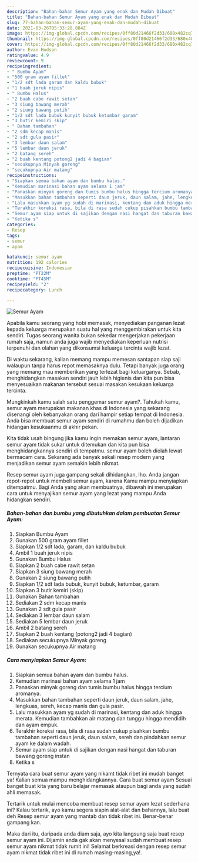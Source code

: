 ```yaml
---
description: "Bahan-bahan Semur Ayam yang enak dan Mudah Dibuat"
title: "Bahan-bahan Semur Ayam yang enak dan Mudah Dibuat"
slug: 77-bahan-bahan-semur-ayam-yang-enak-dan-mudah-dibuat
date: 2021-03-26T05:33:28.884Z
image: https://img-global.cpcdn.com/recipes/0ff80d21466f2d33/680x482cq70/semur-ayam-foto-resep-utama.jpg
thumbnail: https://img-global.cpcdn.com/recipes/0ff80d21466f2d33/680x482cq70/semur-ayam-foto-resep-utama.jpg
cover: https://img-global.cpcdn.com/recipes/0ff80d21466f2d33/680x482cq70/semur-ayam-foto-resep-utama.jpg
author: Evan Hudson
ratingvalue: 4.9
reviewcount: 9
recipeingredient:
- " Bumbu Ayam"
- "500 gram ayam fillet"
- "1/2 sdt lada garam dan kaldu bubuk"
- "1 buah jeruk nipis"
- " Bumbu Halus"
- "2 buah cabe rawit setan"
- "3 siung bawang merah"
- "2 siung bawang putih"
- "1/2 sdt lada bubuk kunyit bubuk ketumbar garam"
- "3 butir kemiri skip"
- " Bahan tambahan"
- "2 sdm kecap manis"
- "2 sdt gula pasir"
- "3 lembar daun salam"
- "5 lembar daun jeruk"
- "2 batang sereh"
- "2 buah kentang potong2 jadi 4 bagian"
- "secukupnya Minyak goreng"
- "secukupnya Air matang"
recipeinstructions:
- "Siapkan semua bahan ayam dan bumbu halus."
- "Kemudian marinasi bahan ayam selama 1 jam"
- "Panaskan minyak goreng dan tumis bumbu halus hingga tercium aromanya."
- "Masukkan bahan tambahan seperti daun jeruk, daun salam, jahe, lengkuas, sereh, kecap manis dan gula pasir."
- "Lalu masukkan ayam yg sudah di marinasi, kentang dan aduk hingga merata. Kemudian tambahkan air matang dan tunggu hingga mendidih dan ayam empuk."
- "Terakhir koreksi rasa, bila di rasa sudah cukup pisahkan bumbu tambahan seperti daun jeruk, daun salam, sereh dan pindahkan semur ayam ke dalam wadah."
- "Semur ayam siap untuk di sajikan dengan nasi hangat dan taburan bawang goreng instan"
- "Ketika s"
categories:
- Resep
tags:
- semur
- ayam

katakunci: semur ayam 
nutrition: 192 calories
recipecuisine: Indonesian
preptime: "PT22M"
cooktime: "PT45M"
recipeyield: "2"
recipecategory: Lunch

---
```



![Semur Ayam](https://img-global.cpcdn.com/recipes/0ff80d21466f2d33/680x482cq70/semur-ayam-foto-resep-utama.jpg)

Apabila kamu seorang yang hobi memasak, menyediakan panganan lezat kepada keluarga merupakan suatu hal yang menggembirakan untuk kita sendiri. Tugas seorang  wanita bukan sekedar mengerjakan pekerjaan rumah saja, namun anda juga wajib menyediakan keperluan nutrisi terpenuhi dan olahan yang dikonsumsi keluarga tercinta wajib lezat.

Di waktu  sekarang, kalian memang mampu memesan santapan siap saji walaupun tanpa harus repot memasaknya dulu. Tetapi banyak juga orang yang memang mau memberikan yang terlezat bagi keluarganya. Sebab, menghidangkan masakan sendiri jauh lebih higienis dan kita pun bisa menyesuaikan makanan tersebut sesuai masakan kesukaan keluarga tercinta. 



Mungkinkah kamu salah satu penggemar semur ayam?. Tahukah kamu, semur ayam merupakan makanan khas di Indonesia yang sekarang disenangi oleh kebanyakan orang dari hampir setiap tempat di Indonesia. Anda bisa membuat semur ayam sendiri di rumahmu dan boleh dijadikan hidangan kesukaanmu di akhir pekan.

Kita tidak usah bingung jika kamu ingin memakan semur ayam, lantaran semur ayam tidak sukar untuk ditemukan dan kita pun bisa menghidangkannya sendiri di tempatmu. semur ayam boleh diolah lewat bermacam cara. Sekarang ada banyak sekali resep modern yang menjadikan semur ayam semakin lebih nikmat.

Resep semur ayam juga gampang sekali dihidangkan, lho. Anda jangan repot-repot untuk membeli semur ayam, karena Kamu mampu menyiapkan ditempatmu. Bagi Anda yang akan membuatnya, dibawah ini merupakan cara untuk menyajikan semur ayam yang lezat yang mampu Anda hidangkan sendiri.

<!--inarticleads1-->

##### Bahan-bahan dan bumbu yang dibutuhkan dalam pembuatan Semur Ayam:

1. Siapkan  Bumbu Ayam
1. Gunakan 500 gram ayam fillet
1. Siapkan 1/2 sdt lada, garam, dan kaldu bubuk
1. Ambil 1 buah jeruk nipis
1. Gunakan  Bumbu Halus
1. Siapkan 2 buah cabe rawit setan
1. Siapkan 3 siung bawang merah
1. Gunakan 2 siung bawang putih
1. Siapkan 1/2 sdt lada bubuk, kunyit bubuk, ketumbar, garam
1. Siapkan 3 butir kemiri (skip)
1. Gunakan  Bahan tambahan
1. Sediakan 2 sdm kecap manis
1. Gunakan 2 sdt gula pasir
1. Sediakan 3 lembar daun salam
1. Sediakan 5 lembar daun jeruk
1. Ambil 2 batang sereh
1. Siapkan 2 buah kentang (potong2 jadi 4 bagian)
1. Sediakan secukupnya Minyak goreng
1. Gunakan secukupnya Air matang




<!--inarticleads2-->

##### Cara menyiapkan Semur Ayam:

1. Siapkan semua bahan ayam dan bumbu halus.
1. Kemudian marinasi bahan ayam selama 1 jam
1. Panaskan minyak goreng dan tumis bumbu halus hingga tercium aromanya.
1. Masukkan bahan tambahan seperti daun jeruk, daun salam, jahe, lengkuas, sereh, kecap manis dan gula pasir.
1. Lalu masukkan ayam yg sudah di marinasi, kentang dan aduk hingga merata. Kemudian tambahkan air matang dan tunggu hingga mendidih dan ayam empuk.
1. Terakhir koreksi rasa, bila di rasa sudah cukup pisahkan bumbu tambahan seperti daun jeruk, daun salam, sereh dan pindahkan semur ayam ke dalam wadah.
1. Semur ayam siap untuk di sajikan dengan nasi hangat dan taburan bawang goreng instan
1. Ketika s




Ternyata cara buat semur ayam yang nikamt tidak ribet ini mudah banget ya! Kalian semua mampu menghidangkannya. Cara buat semur ayam Sesuai banget buat kita yang baru belajar memasak ataupun bagi anda yang sudah ahli memasak.

Tertarik untuk mulai mencoba membuat resep semur ayam lezat sederhana ini? Kalau tertarik, ayo kamu segera siapin alat-alat dan bahannya, lalu buat deh Resep semur ayam yang mantab dan tidak ribet ini. Benar-benar gampang kan. 

Maka dari itu, daripada anda diam saja, ayo kita langsung saja buat resep semur ayam ini. Dijamin anda gak akan menyesal sudah membuat resep semur ayam nikmat tidak rumit ini! Selamat berkreasi dengan resep semur ayam nikmat tidak ribet ini di rumah masing-masing,ya!.

